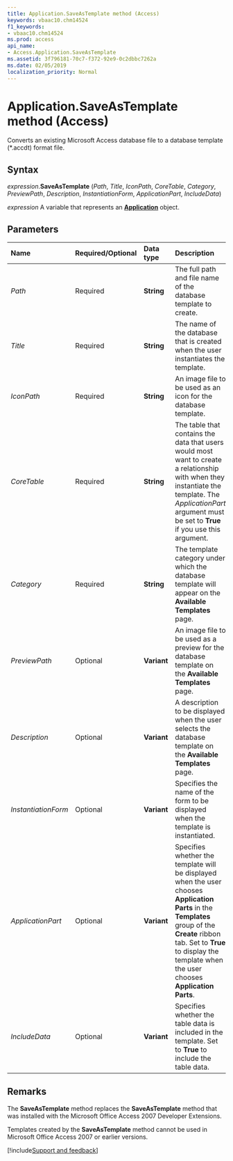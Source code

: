 ```yaml
---
title: Application.SaveAsTemplate method (Access)
keywords: vbaac10.chm14524
f1_keywords:
- vbaac10.chm14524
ms.prod: access
api_name:
- Access.Application.SaveAsTemplate
ms.assetid: 3f796181-70c7-f372-92e9-0c2dbbc7262a
ms.date: 02/05/2019
localization_priority: Normal
---
```



# Application.SaveAsTemplate method (Access)

Converts an existing Microsoft Access database file to a database template (*.accdt) format file.


## Syntax

_expression_.**SaveAsTemplate** (_Path_, _Title_, _IconPath_, _CoreTable_, _Category_, _PreviewPath_, _Description_, _InstantiationForm_, _ApplicationPart_, _IncludeData_)

_expression_ A variable that represents an **[Application](Access.Application.md)** object.


## Parameters

|Name|Required/Optional|Data type|Description|
|:-----|:-----|:-----|:-----|
| _Path_|Required|**String**|The full path and file name of the database template to create.|
| _Title_|Required|**String**|The name of the database that is created when the user instantiates the template.|
| _IconPath_|Required|**String**|An image file to be used as an icon for the database template.|
| _CoreTable_|Required|**String**|The table that contains the data that users would most want to create a relationship with when they instantiate the template. The _ApplicationPart_ argument must be set to **True** if you use this argument.|
| _Category_|Required|**String**|The template category under which the database template will appear on the **Available Templates** page.|
| _PreviewPath_|Optional|**Variant**|An image file to be used as a preview for the database template on the **Available Templates** page.|
| _Description_|Optional|**Variant**|A description to be displayed when the user selects the database template on the **Available Templates** page.|
| _InstantiationForm_|Optional|**Variant**|Specifies the name of the form to be displayed when the template is instantiated.|
| _ApplicationPart_|Optional|**Variant**|Specifies whether the template will be displayed when the user chooses **Application Parts** in the **Templates** group of the **Create** ribbon tab. Set to **True** to display the template when the user chooses **Application Parts**.|
| _IncludeData_|Optional|**Variant**|Specifies whether the table data is included in the template. Set to **True** to include the table data.|

## Remarks

The **SaveAsTemplate** method replaces the **SaveAsTemplate** method that was installed with the Microsoft Office Access 2007 Developer Extensions.

Templates created by the **SaveAsTemplate** method cannot be used in Microsoft Office Access 2007 or earlier versions.




[!include[Support and feedback](~/includes/feedback-boilerplate.md)]